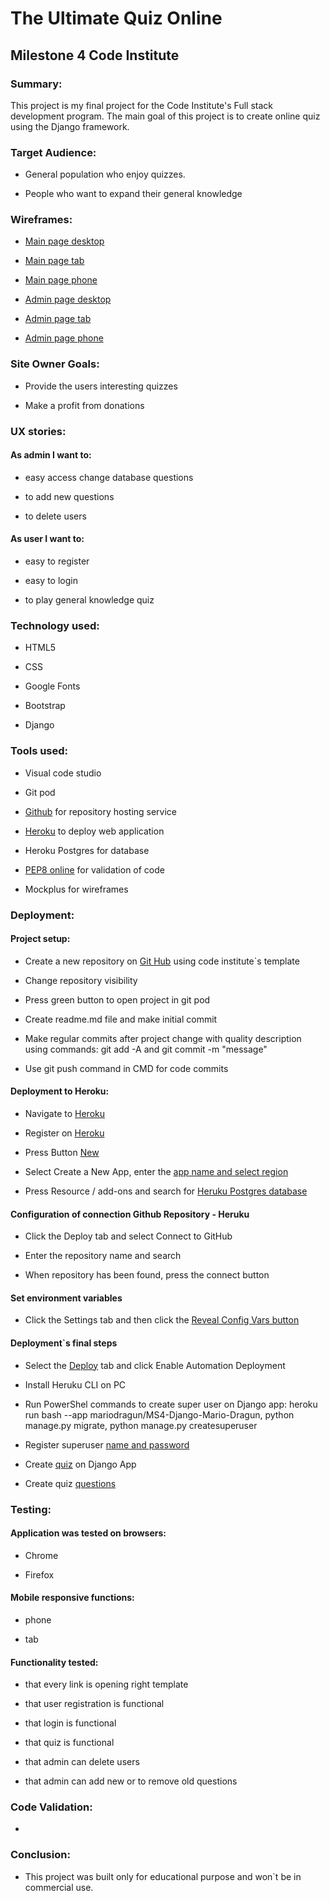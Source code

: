 # The Ultimate Quiz Online

## Milestone 4 Code Institute 





### Summary:


This project is my final project for the Code Institute's Full stack development program.
The main goal of this project is to create online quiz using the Django framework.





### Target Audience:


- General population who enjoy quizzes.

- People who want to expand their general knowledge





### Wireframes:


- [Main page desktop](https://github.com/mariodragun/MS4-Django-Mario-Dragun/blob/main/wireframes/desktop_main_wireframe.JPG)

- [Main page tab](https://github.com/mariodragun/MS4-Django-Mario-Dragun/blob/main/wireframes/tab_main_wireframe.JPG)

- [Main page phone](https://github.com/mariodragun/MS4-Django-Mario-Dragun/blob/main/wireframes/phone_main_wireframe.JPG)

- [Admin page desktop](https://github.com/mariodragun/MS4-Django-Mario-Dragun/blob/main/wireframes/admin_desktop_wireframe.JPG)

- [Admin page tab](https://github.com/mariodragun/MS4-Django-Mario-Dragun/blob/main/wireframes/Tab_admin_wireframe.JPG)

- [Admin page phone](https://github.com/mariodragun/MS4-Django-Mario-Dragun/blob/main/wireframes/phone_admin_wireframe.JPG)






### Site Owner Goals:



- Provide the users interesting quizzes

- Make a profit from donations 








### UX stories:



#### As admin I want to:



- easy access change database questions

- to add new questions

- to delete users



#### As user I want to:



- easy to register

- easy to login

- to play general knowledge quiz





### Technology used:

- HTML5

- CSS

- Google Fonts

- Bootstrap

- Django





### Tools used:



- Visual code studio

- Git pod

- [Github](https://github.com/) for repository hosting service

- [Heroku](https://id.heroku.com/login) to deploy web application

- Heroku Postgres for database

- [PEP8 online](http://pep8online.com/) for validation of code

- Mockplus for wireframes





### Deployment:



#### Project setup:


- Create a new repository on [Git Hub](https://github.com) using code institute`s template

- Change repository visibility

- Press green button to open project in git pod

- Create readme.md file and make initial commit

- Make regular commits after project change with quality description using commands: git add -A and git commit -m "message"

- Use git push command in CMD for code commits



#### Deployment to Heroku:


- Navigate to [Heroku](https://id.heroku.com/login)

- Register on [Heroku](https://github.com/mariodragun/MS4-Django-Mario-Dragun/blob/main/images/deployment/heruku_button_new.JPG)

- Press Button [New](https://github.com/mariodragun/MS4-Django-Mario-Dragun/blob/main/images/deployment/heruku_button_new.JPG)

- Select Create a New App, enter the [app name and select region](https://github.com/mariodragun/MS4-Django-Mario-Dragun/blob/main/images/deployment/heruku_create_new_app.JPG)

- Press Resource / add-ons and search for [Heruku Postgres database](https://github.com/mariodragun/MS4-Django-Mario-Dragun/blob/main/images/deployment/heroku_postgres_database.JPG)



#### Configuration of connection Github Repository - Heruku


- Click the Deploy tab and select Connect to GitHub

- Enter the repository name and search

- When repository has been found, press the connect button



#### Set environment variables


- Click the Settings tab and then click the [Reveal Config Vars button](https://github.com/mariodragun/MS4-Django-Mario-Dragun/blob/main/images/deployment/heruku_config_vars.JPG) 


#### Deployment`s final steps


- Select the [Deploy](https://github.com/mariodragun/MS4-Django-Mario-Dragun/blob/main/images/deployment/heruku_deployment.JPG) tab and click Enable Automation Deployment 

- Install Heruku CLI on PC

- Run PowerShel commands to create super user on Django app: heroku run bash --app mariodragun/MS4-Django-Mario-Dragun, python manage.py migrate, python manage.py createsuperuser

- Register superuser [name and password](https://github.com/mariodragun/MS4-Django-Mario-Dragun/blob/main/images/deployment/heruku_superuser.JPG)

- Create [quiz](https://github.com/mariodragun/MS4-Django-Mario-Dragun/blob/main/images/deployment/quiz_creation.JPG) on Django App

- Create quiz [questions](https://github.com/mariodragun/MS4-Django-Mario-Dragun/blob/main/images/deployment/quiz_questions.JPG)




### Testing:



#### Application was tested on browsers: 


- Chrome

- Firefox




#### Mobile responsive functions:



- phone

- tab



#### Functionality tested:



- that every link is opening right template

- that user registration is functional

- that login is functional

- that quiz is functional

- that admin can delete users

- that admin can add new or to remove old questions




### Code Validation:

-




### Conclusion:


- This project was built only for educational purpose and won`t be in commercial use.